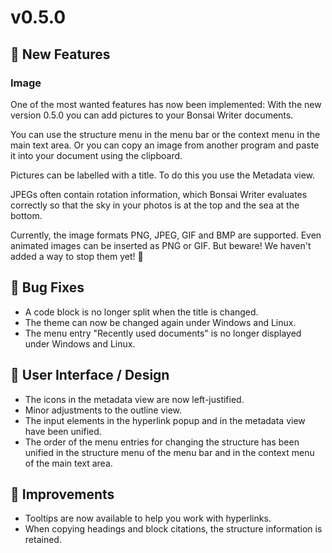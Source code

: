 # v0.5.0

## 🌟 New Features

### Image

One of the most wanted features has now been implemented: With the new version
0.5.0 you can add pictures to your Bonsai Writer documents.

<!-- // SCREENSHOT: Bild im Dokument -->

You can use the structure menu in the menu bar or the context menu in the main
text area. Or you can copy an image from another program and paste it into your
document using the clipboard.

Pictures can be labelled with a title. To do this you use the Metadata view.

<!-- // SCREENSHOT: Bildtitel in Haupttextfeld und Metadatenansicht -->

JPEGs often contain rotation information, which Bonsai Writer evaluates
correctly so that the sky in your photos is at the top and the sea at the
bottom.

<!-- // evtl. SCREENSHOT: Beispielbilder: Falsche und richtige Rotation -->

Currently, the image formats PNG, JPEG, GIF and BMP are supported. Even animated
images can be inserted as PNG or GIF. But beware! We haven't added a way to stop
them yet! 🤪

<!-- // Die Animation mit dem Vogel -->

## 🐞 Bug Fixes

- A code block is no longer split when the title is changed.
- The theme can now be changed again under Windows and Linux.
- The menu entry "Recently used documents" is no longer displayed under Windows
  and Linux.

## 💅 User Interface / Design

- The icons in the metadata view are now left-justified.
- Minor adjustments to the outline view.
- The input elements in the hyperlink popup and in the metadata view have been
  unified.
- The order of the menu entries for changing the structure has been unified in
  the structure menu of the menu bar and in the context menu of the main text
  area.

## 🌻 Improvements

- Tooltips are now available to help you work with hyperlinks.
- When copying headings and block citations, the structure information is
  retained.
